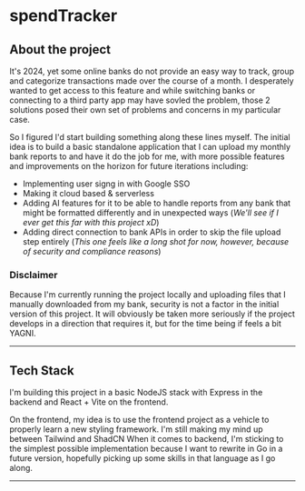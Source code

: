 # spendTracker

## About the project

It's 2024, yet some online banks do not provide an easy way to track, group and categorize transactions made over the course of a month. I desperately wanted to get access to this feature and while switching banks or connecting to a third party app may have sovled the problem, those 2 solutions posed their own set of problems and concerns in my particular case.

So I figured I'd start building something along these lines myself. The initial idea is to build a basic standalone application that I can upload my monthly bank reports to and have it do the job for me, with more possible features and improvements on the horizon for future iterations including:

- Implementing user signg in with Google SSO
- Making it cloud based & serverless
- Adding AI features for it to be able to handle reports from any bank that might be formatted differently and in unexpected ways (_We'll see if I ever get this far with this project xD_)
- Adding direct connection to bank APIs in order to skip the file upload step entirely (_This one feels like a long shot for now, however, because of security and compliance reasons_)

### Disclaimer

Because I'm currently running the project locally and uploading files that I manually downloaded from my bank, security is not a factor in the initial version of this project. It will obviously be taken more seriously if the project develops in a direction that requires it, but for the time being if feels a bit YAGNI.

---

## Tech Stack

I'm building this project in a basic NodeJS stack with Express in the backend and React + Vite on the frontend.

On the frontend, my idea is to use the frontend project as a vehicle to properly learn a new styling framework. I'm still making my mind up between Tailwind and ShadCN
When it comes to backend, I'm sticking to the simplest possible implementation because I want to rewrite in Go in a future version, hopefully picking up some skills in that language as I go along.

---
